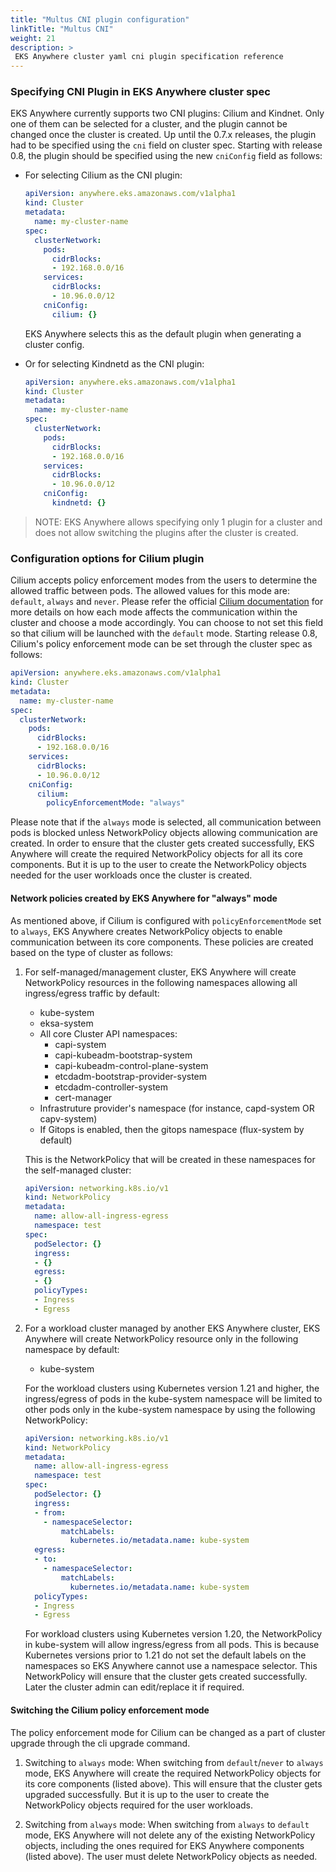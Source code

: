 ```yaml
---
title: "Multus CNI plugin configuration"
linkTitle: "Multus CNI"
weight: 21
description: >
 EKS Anywhere cluster yaml cni plugin specification reference
---
```


### Specifying CNI Plugin in EKS Anywhere cluster spec

EKS Anywhere currently supports two CNI plugins: Cilium and Kindnet. Only one of them can be selected
for a cluster, and the plugin cannot be changed once the cluster is created.
Up until the 0.7.x releases, the plugin had to be specified using the `cni` field on cluster spec.
Starting with release 0.8, the plugin should be specified using the new `cniConfig` field as follows:

- For selecting Cilium as the CNI plugin:
    ```yaml
    apiVersion: anywhere.eks.amazonaws.com/v1alpha1
    kind: Cluster
    metadata:
      name: my-cluster-name
    spec:
      clusterNetwork:
        pods:
          cidrBlocks:
          - 192.168.0.0/16
        services:
          cidrBlocks:
          - 10.96.0.0/12
        cniConfig:
          cilium: {}
    ```
    EKS Anywhere selects this as the default plugin when generating a cluster config.

- Or for selecting Kindnetd as the CNI plugin:
    ```yaml
    apiVersion: anywhere.eks.amazonaws.com/v1alpha1
    kind: Cluster
    metadata:
      name: my-cluster-name
    spec:
      clusterNetwork:
        pods:
          cidrBlocks:
          - 192.168.0.0/16
        services:
          cidrBlocks:
          - 10.96.0.0/12
        cniConfig:
          kindnetd: {}
    ```

> NOTE: EKS Anywhere allows specifying only 1 plugin for a cluster and does not allow switching the plugins
after the cluster is created.

### Configuration options for Cilium plugin

Cilium accepts policy enforcement modes from the users to determine the allowed traffic between pods.
The allowed values for this mode are: `default`, `always` and `never`.
Please refer the official [Cilium documentation](https://docs.cilium.io/en/stable/policy/intro/) for more details on how each mode affects
the communication within the cluster and choose a mode accordingly.
You can choose to not set this field so that cilium will be launched with the `default` mode.
Starting release 0.8, Cilium's policy enforcement mode can be set through the cluster spec
as follows:

```yaml
apiVersion: anywhere.eks.amazonaws.com/v1alpha1
kind: Cluster
metadata:
  name: my-cluster-name
spec:
  clusterNetwork:
    pods:
      cidrBlocks:
      - 192.168.0.0/16
    services:
      cidrBlocks:
      - 10.96.0.0/12
    cniConfig:
      cilium: 
        policyEnforcementMode: "always"
```

Please note that if the `always` mode is selected, all communication between pods is blocked unless
NetworkPolicy objects allowing communication are created.
In order to ensure that the cluster gets created successfully, EKS Anywhere will create the required
NetworkPolicy objects for all its core components. But it is up to the user to create the NetworkPolicy
objects needed for the user workloads once the cluster is created.

#### Network policies created by EKS Anywhere for "always" mode

As mentioned above, if Cilium is configured with `policyEnforcementMode` set to `always`,
EKS Anywhere creates NetworkPolicy objects to enable communication between
its core components. These policies are created based on the type of cluster as follows:

1. For self-managed/management cluster, EKS Anywhere will create NetworkPolicy resources in the following namespaces allowing all ingress/egress traffic by default:
    - kube-system
    - eksa-system
    - All core Cluster API namespaces:
        + capi-system
        + capi-kubeadm-bootstrap-system
        + capi-kubeadm-control-plane-system
        + etcdadm-bootstrap-provider-system
        + etcdadm-controller-system
        + cert-manager
    - Infrastruture provider's namespace (for instance, capd-system OR capv-system)
    - If Gitops is enabled, then the gitops namespace (flux-system by default)
    
    This is the NetworkPolicy that will be created in these namespaces for the self-managed cluster:
    ```yaml
    apiVersion: networking.k8s.io/v1
    kind: NetworkPolicy
    metadata:
      name: allow-all-ingress-egress
      namespace: test
    spec:
      podSelector: {}
      ingress:
      - {}
      egress:
      - {}
      policyTypes:
      - Ingress
      - Egress
    ```

2. For a workload cluster managed by another EKS Anywhere cluster, EKS Anywhere will create NetworkPolicy resource only in the following namespace by default:
    - kube-system
    
    For the workload clusters using Kubernetes version 1.21 and higher, the ingress/egress of pods in the kube-system namespace will be limited
    to other pods only in the kube-system namespace by using the following NetworkPolicy:
    
    ```yaml
    apiVersion: networking.k8s.io/v1
    kind: NetworkPolicy
    metadata:
      name: allow-all-ingress-egress
      namespace: test
    spec:
      podSelector: {}
      ingress:
      - from:
        - namespaceSelector:
            matchLabels:
              kubernetes.io/metadata.name: kube-system
      egress:
      - to:
        - namespaceSelector:
            matchLabels:
              kubernetes.io/metadata.name: kube-system
      policyTypes:
      - Ingress
      - Egress
    ```
    
    For workload clusters using Kubernetes version 1.20, the NetworkPolicy in kube-system will
    allow ingress/egress from all pods. This is because Kubernetes versions prior to 1.21 do not
    set the default labels on the namespaces so EKS Anywhere cannot use a namespace selector.
    This NetworkPolicy will ensure that the cluster gets created successfully. Later the cluster admin can edit/replace it if required.

#### Switching the Cilium policy enforcement mode

The policy enforcement mode for Cilium can be changed as a part of cluster upgrade
through the cli upgrade command.
1. Switching to `always` mode: When switching from `default`/`never` to `always` mode,
EKS Anywhere will create the required NetworkPolicy objects for its core components (listed above).
   This will ensure that the cluster gets upgraded successfully. But it is up to the user to create
   the NetworkPolicy objects required for the user workloads.
   
2. Switching from `always` mode: When switching from `always` to `default` mode, EKS Anywhere
will not delete any of the existing NetworkPolicy objects, including the ones required
   for EKS Anywhere components (listed above). The user must delete NetworkPolicy objects as needed.
